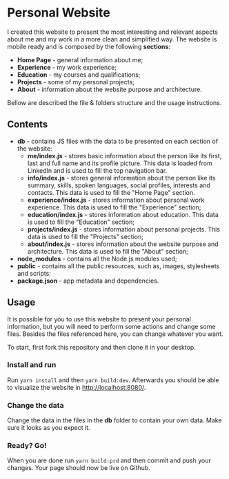 # Personal Website

I created this website to present the most interesting and relevant aspects about me and my work in a more clean and simplified way. The website is mobile ready and is composed by the following **sections**:

- **Home Page** - general information about me;
- **Experience** - my work experience;
- **Education** - my courses and qualifications;
- **Projects** - some of my personal projects;
- **About** - information about the website purpose and architecture.

Bellow are described the file & folders structure and the usage instructions.

## Contents

- **db** - contains JS files with the data to be presented on each section of the website:
  - **me/index.js** - stores basic information about the person like its first, last and full name and its profile picture. This data is loaded from LinkedIn and is used to fill the top navigation bar.
  - **info/index.js** - stores general information about the person like its summary, skills, spoken languages, social profiles, interests and contacts. This data is used to fill the "Home Page" section.
  - **experience/index.js** - stores information about personal work experience. This data is used to fill the "Experience" section;
  - **education/index.js** - stores information about education. This data is used to fill the "Education" section;
  - **projects/index.js** - stores information about personal projects. This data is used to fill the "Projects" section;
  - **about/index.js** - stores information about the website purpose and architecture. This data is used to fill the "About" section;
- **node_modules** - contains all the Node.js modules used;
- **public** - contains all the public resources, such as, images, stylesheets and scripts:
- **package.json** - app metadata and dependencies.

## Usage

It is possible for you to use this website to present your personal information, but you will need to perform some actions and change some files. Besides the files referenced here, you can change whatever you want.

To start, first fork this repository and then clone it in your desktop.

### Install and run

Run `yarn install` and then `yarn build:dev`. Afterwards you should be able to visualize the website in [http://localhost:8080/](http://localhost:8080/). 

### Change the data

Change the data in the files in the **db** folder to contain your own data. Make sure it looks as you expect it.

### Ready? Go!

When you are done run `yarn build:prd` and then commit and push your changes. Your page should now be live on Github.
